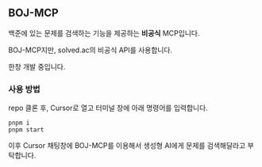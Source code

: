 ## BOJ-MCP

백준에 있는 문제를 검색하는 기능을 제공하는 **비공식** MCP입니다.

BOJ-MCP지만, solved.ac의 비공식 API를 사용합니다.

한창 개발 중입니다.

### 사용 방법

repo 클론 후, Cursor로 열고 터미널 창에 아래 명령어를 입력합니다.

```
pnpm i
pnpm start
```

이후 Cursor 채팅창에 BOJ-MCP를 이용해서 생성형 AI에게 문제를 검색해달라고 부탁합니다.